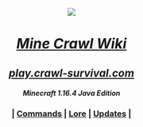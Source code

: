 <p align="center">
    <a href="https://crawl-survival.com">
        <img src="https://www.crawl-survival.com/assets/server-icon.png">
        <h1 align="center"><em>Mine Crawl Wiki</em></h1>
        <h2 align="center"><em>play.crawl-survival.com</em></h2>
</a></p><h4 align="center"><em>Minecraft 1.16.4 Java Edition</em></h4>
<h3 align="center">
    |  <a href="#gamemode-commands">Commands</a>
    |  <a href="#ghost-commands">Lore</a>
    |  <a href="#server-updates">Updates</a> |
</h3>